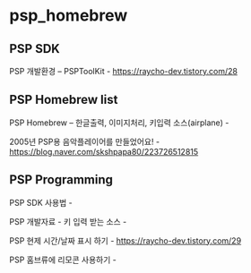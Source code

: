 # psp_homebrew

## PSP SDK

PSP 개발환경 – PSPToolKit - https://raycho-dev.tistory.com/28

## PSP Homebrew list

PSP Homebrew – 한글출력, 이미지처리, 키입력 소스(airplane) - 

2005년 PSP용 음악플레이어를 만들었어요! - https://blog.naver.com/skshpapa80/223726512815

## PSP Programming

PSP SDK 사용법  - 

PSP 개발자료 - 키 입력 받는 소스 - 

PSP 현제 시간/날짜 표시 하기 - https://raycho-dev.tistory.com/29

PSP 홈브류에 리모콘 사용하기 - 
